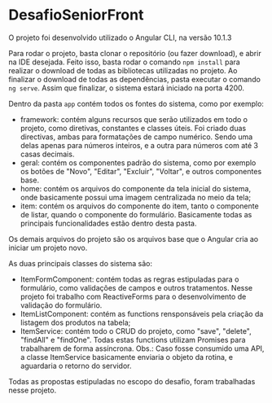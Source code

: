 # DesafioSeniorFront

O projeto foi desenvolvido utilizado o Angular CLI, na versão 10.1.3

Para rodar o projeto, basta clonar o repositório (ou fazer download), e abrir na IDE desejada.
Feito isso, basta rodar o comando `npm install` para realizar o download de todas as bibliotecas utilizadas no projeto.
Ao finalizar o download de todas as dependências, pasta executar o comando `ng serve`. Assim que finalizar, o sistema estará iniciado na porta 4200.

Dentro da pasta `app` contém todos os fontes do sistema, como por exemplo:

* framework: contém alguns recursos que serão utilizados em todo o projeto, como diretivas, constantes e classes úteis.
  Foi criado duas directivas, ambas para formatações de campo numérico. Sendo uma delas apenas para números inteiros, e a outra para números com até 3 casas decimais.
* geral: contém os componentes padrão do sistema, como por exemplo os botões de "Novo", "Editar", "Excluir", "Voltar", e outros componentes base.
* home: contém os arquivos do componente da tela inicial do sistema, onde basicamente possui uma imagem centralizada no meio da tela;
* item: contém os arquivos do componente do item, tanto o componente de listar, quando o componente do formulário. Basicamente todas as principais funcionalidades estão dentro desta pasta.

Os demais arquivos do projeto são os arquivos base que o Angular cria ao iniciar um projeto novo.

As duas principais classes do sistema são: 
  * ItemFormComponent: contém todas as regras estipuladas para o formulário, como validações de campos e outros tratamentos. Nesse projeto foi trabalho com ReactiveForms para o desenvolvimento de validação do formulário.
  * ItemListComponent: contém as functions rensponsáveis pela criação da listagem dos produtos na tabela;
  * ItemService: contém todo o CRUD do projeto, como "save", "delete", "findAll" e "findOne". Todas estas functions utilizam Promises para trabalharem de forma assíncrona. 
  Obs.: Caso fosse consumido uma API, a classe ItemService basicamente enviaria o objeto da rotina, e aguardaria o retorno do servidor.
  
Todas as propostas estipuladas no escopo do desafio, foram trabalhadas nesse projeto.
